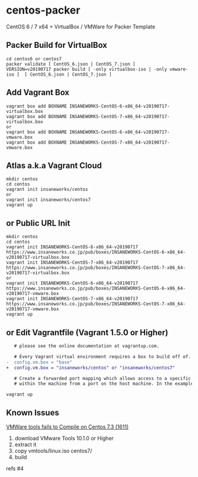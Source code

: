 centos-packer
=============

CentOS 6 / 7 x64 + VirtualBox / VMWare for Packer Template

## Packer Build for VirtualBox

```
cd centos6 or centos7
packer validate [ CentOS_6.json | CentOS_7.json ]
VERSION=v20190717 packer build [ -only virtualbox-iso | -only vmware-iso ]  [ CentOS_6.json | CentOS_7.json ]
```

## Add Vagrant Box

```
vagrant box add BOXNAME INSANEWORKS-CentOS-6-x86_64-v20190717-virtualbox.box
vagrant box add BOXNAME INSANEWORKS-CentOS-7-x86_64-v20190717-virtualbox.box
or
vagrant box add BOXNAME INSANEWORKS-CentOS-6-x86_64-v20190717-vmware.box
vagrant box add BOXNAME INSANEWORKS-CentOS-7-x86_64-v20190717-vmware.box
```

## Atlas a.k.a Vagrant Cloud

```
mkdir centos
cd centos
vagrant init insaneworks/centos
or
vagrant init insaneworks/centos7
vagrant up
```


## or Public URL Init

```
mkdir centos
cd centos
vagrant init INSANEWORKS-CentOS-6-x86_64-v20190717 https://www.insaneworks.co.jp/pub/boxes/INSANEWORKS-CentOS-6-x86_64-v20190717-virtualbox.box
vagrant init INSANEWORKS-CentOS-7-x86_64-v20190717 https://www.insaneworks.co.jp/pub/boxes/INSANEWORKS-CentOS-7-x86_64-v20190717-virtualbox.box
or
vagrant init INSANEWORKS-CentOS-6-x86_64-v20190717 https://www.insaneworks.co.jp/pub/boxes/INSANEWORKS-CentOS-6-x86_64-v20190717-vmware.box
vagrant init INSANEWORKS-CentOS-7-x86_64-v20190717 https://www.insaneworks.co.jp/pub/boxes/INSANEWORKS-CentOS-7-x86_64-v20190717-vmware.box
vagrant up
```

## or Edit Vagrantfile (Vagrant 1.5.0 or Higher)

```diff
   # please see the online documentation at vagrantup.com.

   # Every Vagrant virtual environment requires a box to build off of.
-  config.vm.box = "base"
+  config.vm.box = "insaneworks/centos" or "insaneworks/centos7"

   # Create a forwarded port mapping which allows access to a specific port
   # within the machine from a port on the host machine. In the example below,
```

```
vagrant up
```

## Known Issues

[VMWare tools fails to Compile on Centos 7.3 (1611)](https://communities.vmware.com/message/2637447?tstart=0)

1. download VMware Tools 10.1.0 or Higher
1. extract it
1. copy vmtools/linux.iso centos7/
1. build

refs #4
